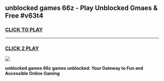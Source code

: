 
## unblocked games 66z - Play Unblocked Gmaes & Free #v63t4
<h3>
<a href="https://premium.freeplayer.one?title=unblocked_games_66z&ref=01M">CLICK TO PLAY</a></h3>
<hr>

<h3>
<a href="https://premium.freeplayer.one?title=unblocked_games_66z&ref=01M">CLICK 2 PLAY</a>
  
</h3>

<a href="https://premium.freeplayer.one?title=unblocked_games_66z&ref=01M"><img src="https://clearcache.store/games.png"></a>


**unblocked games 66z games unblocked: Your Gateway to Fun and Accessible Online Gaming**
